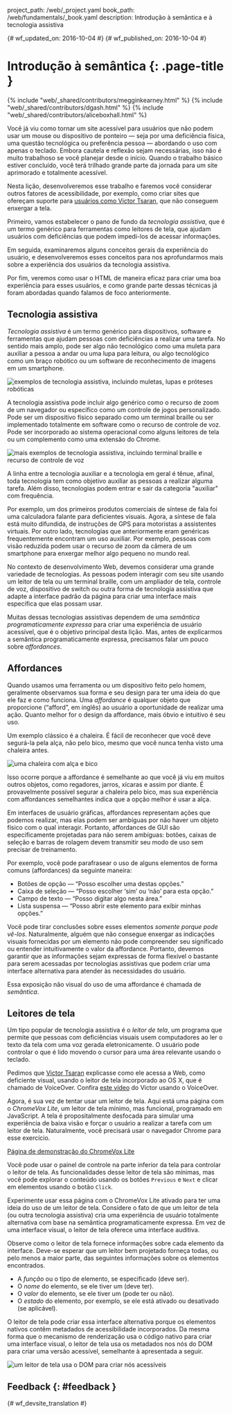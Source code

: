 project_path: /web/_project.yaml book_path: /web/fundamentals/_book.yaml description: Introdução à semântica e à tecnologia assistiva

{# wf_updated_on: 2016-10-04 #} {# wf_published_on: 2016-10-04 #}

# Introdução à semântica {: .page-title }

{% include "web/_shared/contributors/megginkearney.html" %} {% include "web/_shared/contributors/dgash.html" %} {% include "web/_shared/contributors/aliceboxhall.html" %}

Você já viu como tornar um site acessível para usuários que não podem usar um mouse ou dispositivo de ponteiro &mdash; seja por uma deficiência física, uma questão tecnológica ou preferência pessoa &mdash; abordando o uso com apenas o teclado. Embora cautela e reflexão sejam necessárias, isso não é muito trabalhoso se você planejar desde o início. Quando o trabalho básico estiver concluído, você terá trilhado grande parte da jornada para um site aprimorado e totalmente acessível.

Nesta lição, desenvolveremos esse trabalho e faremos você considerar outros fatores de acessibilidade, por exemplo, como criar sites que ofereçam suporte para [usuários como Victor Tsaran](/web/fundamentals/accessibility/#understanding-users-diversity), que não conseguem enxergar a tela.

Primeiro, vamos estabelecer o pano de fundo da *tecnologia assistiva*, que é um termo genérico para ferramentas como leitores de tela, que ajudam usuários com deficiências que podem impedi-los de acessar informações.

Em seguida, examinaremos alguns conceitos gerais da experiência do usuário, e desenvolveremos esses conceitos para nos aprofundarmos mais sobre a experiência dos usuários da tecnologia assistiva.

Por fim, veremos como usar o HTML de maneira eficaz para criar uma boa experiência para esses usuários, e como grande parte dessas técnicas já foram abordadas quando falamos de foco anteriormente.

## Tecnologia assistiva

*Tecnologia assistiva* é um termo genérico para dispositivos, software e ferramentas que ajudam pessoas com deficiências a realizar uma tarefa. No sentido mais amplo, pode ser algo não tecnológico como uma muleta para auxiliar a pessoa a andar ou uma lupa para leitura, ou algo tecnológico como um braço robótico ou um software de reconhecimento de imagens em um smartphone.

![exemplos de tecnologia assistiva, incluindo muletas, lupas e próteses
robóticas](imgs/assistive-tech1.png)

A tecnologia assistiva pode incluir algo genérico como o recurso de zoom de um navegador ou específico como um controle de jogos personalizado. Pode ser um dispositivo físico separado como um terminal braille ou ser implementado totalmente em software como o recurso de controle de voz. Pode ser incorporado ao sistema operacional como alguns leitores de tela ou um complemento como uma extensão do Chrome.

![mais exemplos de tecnologia assistiva, incluindo terminal braille e recurso de
controle de voz](imgs/assistive-tech2.png)

A linha entre a tecnologia auxiliar e a tecnologia em geral é tênue, afinal, toda tecnologia tem como objetivo auxiliar as pessoas a realizar alguma tarefa. Além disso, tecnologias podem entrar e sair da categoria "auxiliar" com frequência.

Por exemplo, um dos primeiros produtos comerciais de síntese de fala foi uma calculadora falante para deficientes visuais. Agora, a síntese de fala está muito difundida, de instruções de GPS para motoristas a assistentes virtuais. Por outro lado, tecnologias que anteriormente eram genéricas frequentemente encontram um uso auxiliar. Por exemplo, pessoas com visão reduzida podem usar o recurso de zoom da câmera de um smartphone para enxergar melhor algo pequeno no mundo real.

No contexto de desenvolvimento Web, devemos considerar uma grande variedade de tecnologias. As pessoas podem interagir com seu site usando um leitor de tela ou um terminal braille, com um ampliador de tela, controle de voz, dispositivo de switch ou outra forma de tecnologia assistiva que adapte a interface padrão da página para criar uma interface mais específica que elas possam usar.

Muitas dessas tecnologias assistivas dependem de uma *semântica programaticamente expressa* para criar uma experiência de usuário acessível, que é o objetivo principal desta lição. Mas, antes de explicarmos a semântica programaticamente expressa, precisamos falar um pouco sobre *affordances*.

## Affordances

Quando usamos uma ferramenta ou um dispositivo feito pelo homem, geralmente observamos sua forma e seu design para ter uma ideia do que ele faz e como funciona. Uma *affordance* é qualquer objeto que proporcione (“afford”, em inglês) ao usuário a oportunidade de realizar uma ação. Quanto melhor for o design da affordance, mais óbvio e intuitivo é seu uso.

Um exemplo clássico é a chaleira. É fácil de reconhecer que você deve segurá-la pela alça, não pelo bico, mesmo que você nunca tenha visto uma chaleira antes.

![uma chaleira com alça e bico](imgs/teapot.png)

Isso ocorre porque a affordance é semelhante ao que você já viu em muitos outros objetos, como regadores, jarros, xícaras e assim por diante. É provavelmente possível segurar a chaleira pelo bico, mas sua experiência com affordances semelhantes indica que a opção melhor é usar a alça.

Em interfaces de usuário gráficas, affordances representam ações que podemos realizar, mas elas podem ser ambíguas por não haver um objeto físico com o qual interagir. Portanto, affordances de GUI são especificamente projetadas para não serem ambíguas: botões, caixas de seleção e barras de rolagem devem transmitir seu modo de uso sem precisar de treinamento.

Por exemplo, você pode parafrasear o uso de alguns elementos de forma comuns (affordances) da seguinte maneira:

- Botões de opção &mdash; “Posso escolher uma destas opções.”
- Caixa de seleção &mdash; “Posso escolher ‘sim’ ou ‘não’ para esta opção.”
- Campo de texto &mdash; “Posso digitar algo nesta área.”
- Lista suspensa &mdash; “Posso abrir este elemento para exibir minhas opções.”

Você pode tirar conclusões sobre esses elementos *somente porque pode vê-los*. Naturalmente, alguém que não consegue enxergar as indicações visuais fornecidas por um elemento não pode compreender seu significado ou entender intuitivamente o valor da affordance. Portanto, devemos garantir que as informações sejam expressas de forma flexível o bastante para serem acessadas por tecnologias assistivas que podem criar uma interface alternativa para atender às necessidades do usuário.

Essa exposição não visual do uso de uma affordance é chamada de *semântica*.

## Leitores de tela

Um tipo popular de tecnologia assistiva é o *leitor de tela*, um programa que permite que pessoas com deficiências visuais usem computadores ao ler o texto da tela com uma voz gerada eletronicamente. O usuário pode controlar o que é lido movendo o cursor para uma área relevante usando o teclado.

Pedimos que [Victor Tsaran](/web/fundamentals/accessibility/#understanding-users-diversity) explicasse como ele acessa a Web, como deficiente visual, usando o leitor de tela incorporado ao OS X, que é chamado de VoiceOver. Confira [este vídeo](https://www.youtube.com/watch?v=QW_dUs9D1oQ) do Victor usando o VoiceOver.

Agora, é sua vez de tentar usar um leitor de tela. Aqui está uma página com o *ChromeVox Lite*, um leitor de tela mínimo, mas funcional, programado em JavaScript. A tela é propositalmente desfocada para simular uma experiência de baixa visão e forçar o usuário a realizar a tarefa com um leitor de tela. Naturalmente, você precisará usar o navegador Chrome para esse exercício.

[Página de demonstração do ChromeVox Lite](http://udacity.github.io/ud891/lesson3-semantics-built-in/02-chromevox-lite/)

Você pode usar o painel de controle na parte inferior da tela para controlar o leitor de tela. As funcionalidades desse leitor de tela são mínimas, mas você pode explorar o conteúdo usando os botões `Previous` e `Next` e clicar em elementos usando o botão `Click`.

Experimente usar essa página com o ChromeVox Lite ativado para ter uma ideia do uso de um leitor de tela. Considere o fato de que um leitor de tela (ou outra tecnologia assistiva) cria uma experiência de usuário totalmente alternativa com base na semântica programaticamente expressa. Em vez de uma interface visual, o leitor de tela oferece uma interface auditiva.

Observe como o leitor de tela fornece informações sobre cada elemento da interface. Deve-se esperar que um leitor bem projetado forneça todas, ou pelo menos a maior parte, das seguintes informações sobre os elementos encontrados.

- A *função* ou o tipo de elemento, se especificado (deve ser).
- O *nome* do elemento, se ele tiver um (deve ter).
- O *valor* do elemento, se ele tiver um (pode ter ou não).
- O *estado* do elemento, por exemplo, se ele está ativado ou desativado (se aplicável).

O leitor de tela pode criar essa interface alternativa porque os elementos nativos contêm metadados de acessibilidade incorporados. Da mesma forma que o mecanismo de renderização usa o código nativo para criar uma interface visual, o leitor de tela usa os metadados nos nós do DOM para criar uma versão acessível, semelhante à apresentada a seguir.

![um leitor de tela usa o DOM para criar
nós acessíveis](imgs/nativecodetoacc.png)

## Feedback {: #feedback }

{# wf_devsite_translation #}